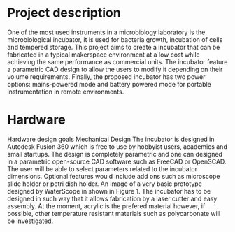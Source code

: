 # Project description
One of the most used instruments in a microbiology laboratory is the microbiological incubator, it is used for bacteria growth, incubation of cells and tempered storage. This project aims to create a incubator that can be fabricated in a typical makerspace environment at a low cost while achieving the same performance as commercial units. The incubator feature a parametric CAD design to allow the users to modify it depending on their volume requirements. Finally, the proposed incubator has two power options: mains-powered mode and battery powered mode for portable instrumentation in remote environments. 

# Hardware
Hardware design goals 
Mechanical Design
The incubator is designed in Autodesk Fusion 360 which is free to use by hobbyist users, academics and small startups. The design is completely parametric and one can designed in a parametric open-source  CAD  software such as FreeCAD or  OpenSCAD. The user will be able to select parameters related to the incubator dimensions. Optional features would include add ons such as microscope slide holder or petri dish holder. An image of a very basic prototype designed by WaterScope in shown in  Figure 1. The incubator has to be designed  in such way that it allows fabrication by a laser cutter  and easy assembly. At the moment, acrylic is the prefered material however, if possible, other temperature resistant materials such as polycarbonate will be investigated. 

